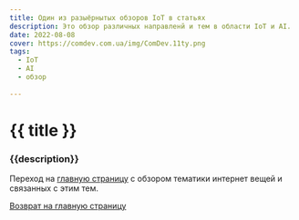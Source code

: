 ```yaml
---
title: Один из разыёрнытых обзоров IoT в статьях
description: Это обзор различных направленй и тем в области IoT и AI.
date: 2022-08-08
cover: https://comdev.com.ua/img/ComDev.11ty.png
tags:
  - IoT
  - AI
  - обзор
 
---
```

# {{ title }}
### {{description}}

Переход на [главную страницу](https://https://comdev.com.ua/) с обзором тематики интернет вещей и связанных с этим тем.

[Возврат на главную страницу](/)